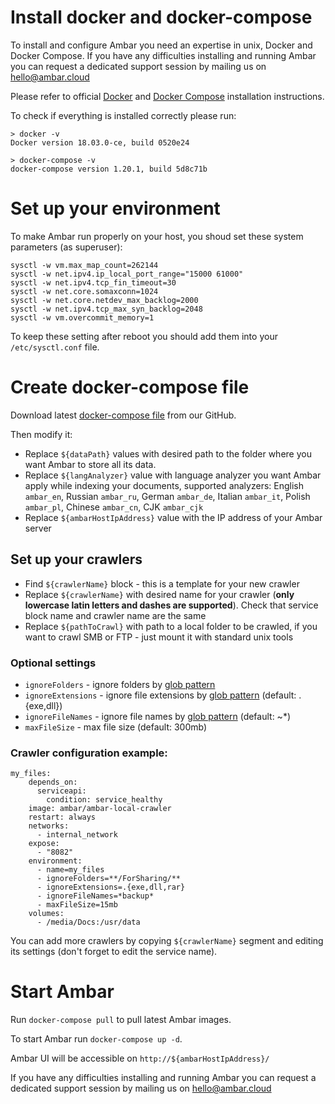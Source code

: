 # Install docker and docker-compose

To install and configure Ambar you need an expertise in unix, Docker and Docker Compose.
If you have any difficulties installing and running Ambar you can request a dedicated support session by mailing us on [hello@ambar.cloud](mailto:hello@ambar.cloud)

Please refer to official [Docker](https://docs.docker.com/install/) and [Docker Compose](https://docs.docker.com/compose/install/) installation instructions.

To check if everything is installed correctly please run:

```
> docker -v
Docker version 18.03.0-ce, build 0520e24

> docker-compose -v
docker-compose version 1.20.1, build 5d8c71b
```

# Set up your environment

To make Ambar run properly on your host, you shoud set these system parameters (as superuser):

```
sysctl -w vm.max_map_count=262144
sysctl -w net.ipv4.ip_local_port_range="15000 61000"
sysctl -w net.ipv4.tcp_fin_timeout=30
sysctl -w net.core.somaxconn=1024
sysctl -w net.core.netdev_max_backlog=2000
sysctl -w net.ipv4.tcp_max_syn_backlog=2048
sysctl -w vm.overcommit_memory=1
```

To keep these setting after reboot you should add them into your `/etc/sysctl.conf` file.


# Create docker-compose file

Download latest [docker-compose file](https://github.com/RD17/ambar/blob/master/docker-compose.yml) from our GitHub.

Then modify it:

- Replace ```${dataPath}``` values with desired path to the folder where you want Ambar to store all its data.
- Replace ```${langAnalyzer}``` value with language analyzer you want Ambar apply while indexing your documents, supported analyzers: English ```ambar_en```, Russian ```ambar_ru```, German ```ambar_de```, Italian ```ambar_it```, Polish ```ambar_pl```, Chinese ```ambar_cn```, CJK ```ambar_cjk```
- Replace ```${ambarHostIpAddress}``` value with the IP address of your Ambar server

## Set up your crawlers

- Find ```${crawlerName}``` block - this is a template for your new crawler
- Replace ```${crawlerName}``` with desired name for your crawler (**only lowercase latin letters and dashes are supported**). Check that service block name and  crawler name are the same
- Replace ```${pathToCrawl}``` with path to a local folder to be crawled, if you want to crawl SMB or FTP - just mount it with standard unix tools

### Optional settings
- `ignoreFolders` - ignore folders by [glob pattern](https://github.com/isaacs/node-glob#glob-primer)
- `ignoreExtensions` - ignore file extensions by [glob pattern](https://github.com/isaacs/node-glob#glob-primer) (default: .{exe,dll})
- `ignoreFileNames` - ignore file names by [glob pattern](https://github.com/isaacs/node-glob#glob-primer) (default: ~*)
- `maxFileSize` - max file size (default: 300mb)

### Crawler configuration example:
```
my_files:
    depends_on: 
      serviceapi: 
        condition: service_healthy 
    image: ambar/ambar-local-crawler
    restart: always
    networks:
      - internal_network
    expose:
      - "8082"
    environment:      
      - name=my_files
      - ignoreFolders=**/ForSharing/**
      - ignoreExtensions=.{exe,dll,rar}
      - ignoreFileNames=*backup*
      - maxFileSize=15mb
    volumes:
      - /media/Docs:/usr/data
```


You can add more crawlers by copying ```${crawlerName}``` segment and editing its settings (don't forget to edit the service name).

# Start Ambar

Run ```docker-compose pull``` to pull latest Ambar images.

To start Ambar run ```docker-compose up -d```.

Ambar UI will be accessible on ```http://${ambarHostIpAddress}/```

If you have any difficulties installing and running Ambar you can request a dedicated support session by mailing us on [hello@ambar.cloud](mailto:hello@ambar.cloud)
